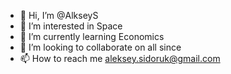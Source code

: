 - 👋 Hi, I’m @AlkseyS
- 👀 I’m interested in Space
- 🌱 I’m currently learning Economics
- 💞️ I’m looking to collaborate on all since
- 📫 How to reach me aleksey.sidoruk@gmail.com

<!---
AlkseyS/AlkseyS is a ✨ special ✨ repository because its `README.md` (this file) appears on your GitHub profile.
You can click the Preview link to take a look at your changes.
--->
